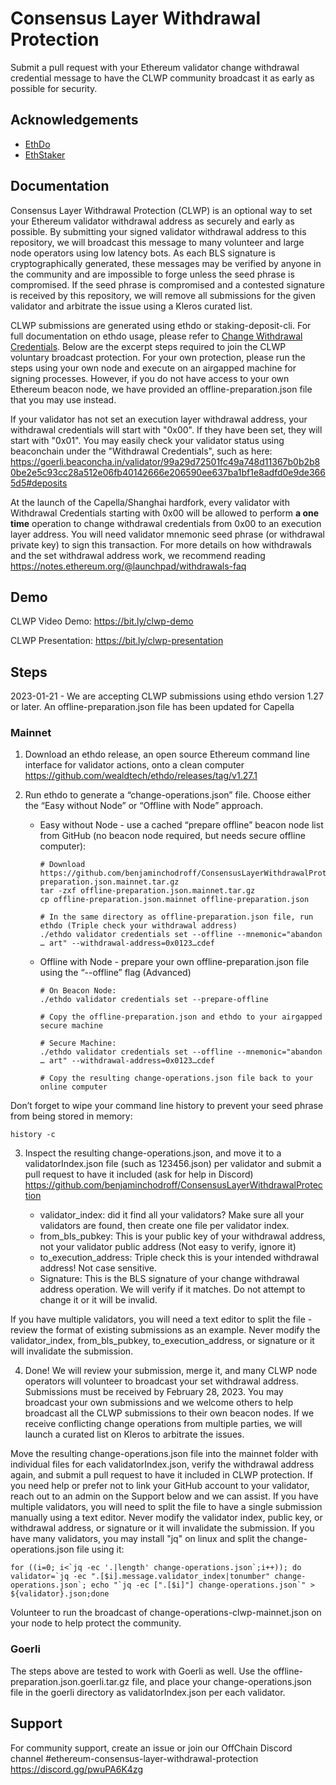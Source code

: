 
# Consensus Layer Withdrawal Protection

Submit a pull request with your Ethereum validator change withdrawal credential message to have the CLWP community broadcast it as early as possible for security.

## Acknowledgements

 - [EthDo](https://github.com/wealdtech/ethdo)
 - [EthStaker](https://ethstaker.cc/)

## Documentation

Consensus Layer Withdrawal Protection (CLWP) is an optional way to set your Ethereum validator withdrawal address as securely and early as possible. By submitting your signed validator withdrawal address to this repository, we will broadcast this message to many volunteer and large node operators using low latency bots. As each BLS signature is cryptographically generated, these messages may be verified by anyone in the community and are impossible to forge unless the seed phrase is compromised. If the seed phrase is compromised and a contested signature is received by this repository, we will remove all submissions for the given validator and arbitrate the issue using a Kleros curated list. 

CLWP submissions are generated using ethdo or staking-deposit-cli. For full documentation on ethdo usage, please refer to [Change Withdrawal Credentials](https://github.com/wealdtech/ethdo/blob/master/docs/changingwithdrawalcredentials.md). Below are the excerpt steps required to join the CLWP voluntary broadcast protection. For your own protection, please run the steps using your own node and execute on an airgapped machine for signing processes. However, if you do not have access to your own Ethereum beacon node, we have provided an offline-preparation.json file that you may use instead. 

If your validator has not set an execution layer withdrawal address, your withdrawal credentials will start with "0x00". If they have been set, they will start with "0x01". You may easily check your validator status using beaconchain under the "Withdrawal Credentials", such as here:
https://goerli.beaconcha.in/validator/99a29d72501fc49a748d11367b0b2b80be2e5c93cc28a512e06fb40142666e206590ee637ba1bf1e8adfd0e9de3665d5#deposits

At the launch of the Capella/Shanghai hardfork, every validator with Withdrawal Credentials starting with 0x00 will be allowed to perform **a one time** operation to change withdrawal credentials from 0x00 to an execution layer address. You will need validator mnemonic seed phrase (or withdrawal private key) to sign this transaction. For more details on how withdrawals and the set withdrawal address work, we recommend reading https://notes.ethereum.org/@launchpad/withdrawals-faq

## Demo

CLWP Video Demo: https://bit.ly/clwp-demo

CLWP Presentation: https://bit.ly/clwp-presentation

## Steps

2023-01-21 - We are accepting CLWP submissions using ethdo version 1.27 or later. An offline-preparation.json file has been updated for Capella

### Mainnet

1. Download an ethdo release, an open source Ethereum command line interface for validator actions, onto a clean computer
https://github.com/wealdtech/ethdo/releases/tag/v1.27.1 
2. Run  ethdo to generate a “change-operations.json” file. Choose either the “Easy without Node” or “Offline with Node” approach.

    * Easy without Node - use a cached “prepare offline” beacon node list from GitHub (no beacon node required, but needs secure offline computer):
     
        ```
        # Download https://github.com/benjaminchodroff/ConsensusLayerWithdrawalProtection/blob/main/offline-preparation.json.mainnet.tar.gz 
        tar -zxf offline-preparation.json.mainnet.tar.gz
        cp offline-preparation.json.mainnet offline-preparation.json

        # In the same directory as offline-preparation.json file, run ethdo (Triple check your withdrawal address)
        ./ethdo validator credentials set --offline --mnemonic="abandon … art" --withdrawal-address=0x0123…cdef
        ```

    * Offline with Node - prepare your own offline-preparation.json file using the “--offline” flag (Advanced)
     
        ```
        # On Beacon Node: 
        ./ethdo validator credentials set --prepare-offline
        
        # Copy the offline-preparation.json and ethdo to your airgapped secure machine
        
        # Secure Machine: 
        ./ethdo validator credentials set --offline --mnemonic="abandon … art" --withdrawal-address=0x0123…cdef
        
        # Copy the resulting change-operations.json file back to your online computer
        ```

Don’t forget to wipe your command line history to prevent your seed phrase from being stored in memory:

```
history -c
```

3. Inspect the resulting change-operations.json, and move it to a validatorIndex.json file (such as 123456.json) per validator and submit a pull request to have it included (ask for help in Discord) https://github.com/benjaminchodroff/ConsensusLayerWithdrawalProtection

    * validator_index: did it find all your validators? Make sure all your validators are found, then create one file per validator index. 
    * from_bls_pubkey: This is your public key of your withdrawal address, not your validator public address (Not easy to verify, ignore it)
    * to_execution_address: Triple check this is your intended withdrawal address! Not case sensitive. 
    * Signature: This is the BLS signature of your change withdrawal address operation. We will verify if it matches. Do not attempt to change it or it will be invalid.

If you have multiple validators, you will need a text editor to split the file - review the format of existing submissions as an example.
Never modify the validator_index, from_bls_pubkey, to_execution_address, or signature or it will invalidate the submission. 

4. Done! We will review your submission, merge it, and many CLWP node operators will volunteer to broadcast your set withdrawal address. Submissions must be received by February 28, 2023. You may broadcast your own submissions and we welcome others to help broadcast all the CLWP submissions to their own beacon nodes. If we receive conflicting change operations from multiple parties, we will launch a curated list on Kleros to arbitrate the issues. 

Move the resulting change-operations.json file into the mainnet folder with individual files for each validatorIndex.json, verify the withdrawal address again, and submit a pull request to have it included in CLWP protection. If you need help or prefer not to link your GitHub account to your validator, reach out to an admin on the Support below and we can assist. If you have multiple validators, you will need to split the file to have a single submission manually using a text editor. Never modify the validator index, public key, or withdrawal address, or signature or it will invalidate the submission. If you have many validators, you may install "jq" on linux and split the change-operations.json file using it:

```
for ((i=0; i<`jq -ec '.|length' change-operations.json`;i++)); do validator=`jq -ec ".[$i].message.validator_index|tonumber" change-operations.json`; echo "`jq -ec [".[$i]"] change-operations.json`" > ${validator}.json;done
``` 
 
Volunteer to run the broadcast of change-operations-clwp-mainnet.json on your node to help protect the community.  

### Goerli

The steps above are tested to work with Goerli as well. Use the offline-preparation.json.goerli.tar.gz file, and place your change-operations.json file in the goerli directory as validatorIndex.json per each validator. 


## Support

For community support, create an issue or join our OffChain Discord channel #ethereum-consensus-layer-withdrawal-protection https://discord.gg/pwuPA6K4zg


